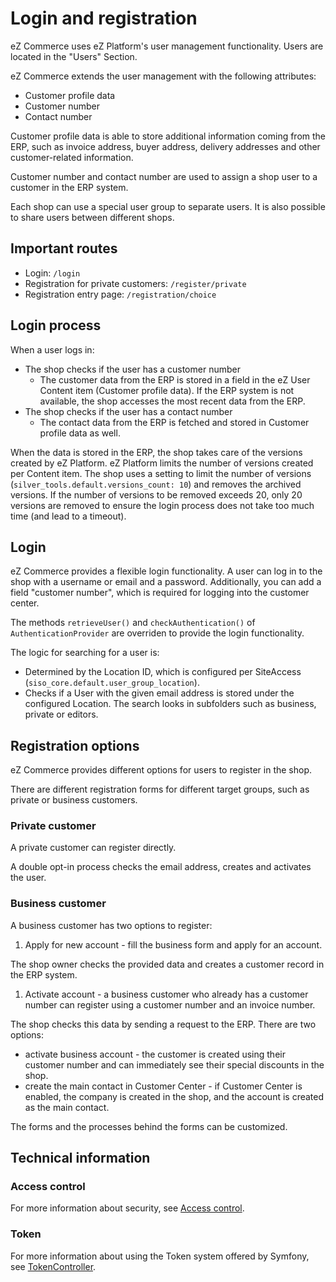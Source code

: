 # Login and registration

eZ Commerce uses eZ Platform's user management functionality. Users are located in the "Users" Section.

eZ Commerce extends the user management with the following attributes:

- Customer profile data
- Customer number
- Contact number

Customer profile data is able to store additional information coming from the ERP,
such as invoice address, buyer address, delivery addresses and other customer-related information. 

Customer number and contact number are used to assign a shop user to a customer in the ERP system.

Each shop can use a special user group to separate users. It is also possible to share users between different shops.

## Important routes

- Login: `/login`
- Registration for private customers: `/register/private`
- Registration entry page: `/registration/choice`

## Login process

When a user logs in:

- The shop checks if the user has a customer number 
    - The customer data from the ERP is stored in a field in the eZ User Content item (Customer profile data). If the ERP system is not available, the shop accesses the most recent data from the ERP.
- The shop checks if the user has a contact number  
    - The contact data from the ERP is fetched and stored in Customer profile data as well.

When the data is stored in the ERP, the shop takes care of the versions created by eZ Platform.
eZ Platform limits the number of versions created per Content item.
The shop uses a setting to limit the number of versions (`silver_tools.default.versions_count: 10`) and removes the archived versions.
If the number of versions to be removed exceeds 20, only 20 versions are removed to ensure the login process does not take too much time (and lead to a timeout). 

## Login

eZ Commerce provides a flexible login functionality. A user can log in to the shop with a username or email and a password.
Additionally, you can add a field "customer number", which is required for logging into the customer center.

The methods `retrieveUser()` and `checkAuthentication()` of `AuthenticationProvider` are overriden to provide the login functionality.

The logic for searching for a user is:

- Determined by the Location ID, which is configured per SiteAccess (`siso_core.default.user_group_location`).
- Checks if a User with the given email address is stored under the configured Location.
The search looks in subfolders such as business, private or editors.

## Registration options

eZ Commerce provides different options for users to register in the shop. 

There are different registration forms for different target groups, such as private or business customers.

### Private customer

A private customer can register directly.

A double opt-in process checks the email address, creates and activates the user.

### Business customer

A business customer has two options to register:

1. Apply for new account - fill the business form and apply for an account.   

The shop owner checks the provided data and creates a customer record in the ERP system.

1. Activate account - a business customer who already has a customer number can register using a customer number and an invoice number.

The shop checks this data by sending a request to the ERP. There are two options:

- activate business account - the customer is created using their customer number and can immediately see their special discounts in the shop.
- create the main contact in Customer Center - if Customer Center is enabled, the company is created in the shop, and the account is created as the main contact.  

The forms and the processes behind the forms can be customized.

## Technical information

### Access control

For more information about security, see [Access control](../user_management/access_control.md).

### Token

For more information about using the Token system offered by Symfony, see [TokenController](../user_management/token/tokencontroller.md).
